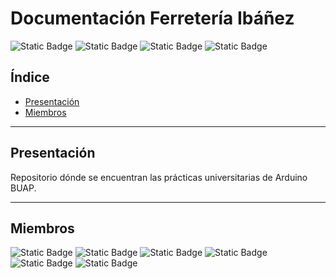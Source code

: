 # Documentación Ferretería Ibáñez
![Static Badge](https://img.shields.io/badge/licence-BUAP-blue?style=for-the-badge&link=https://buap.mx/)
![Static Badge](https://img.shields.io/badge/release%20date-Noviembre%202023-blue?style=for-the-badge)
![Static Badge](https://img.shields.io/badge/status-en%20desarrollo-green?style=for-the-badge)
![Static Badge](https://img.shields.io/badge/stable%20version-%20-green?style=for-the-badge)

## Índice

- [Presentación](#Presentación)
- [Miembros](#Miembros)  

- - -

## Presentación
Repositorio dónde se encuentran las prácticas universitarias de Arduino BUAP. 

- - -

## Miembros
![Static Badge](https://img.shields.io/badge/Jose%20Antonio%20Rodriguez%20Maldonado--blue?style=for-the-badge&link=https://github.com/rodriguezmldo)
![Static Badge](https://img.shields.io/badge/Francisco%20%20Aparicio%20Martinez--blue?style=for-the-badge&link=https://github.com/naidu3736) 
![Static Badge](https://img.shields.io/badge/Jose%20Luis%20Santiago%20Ibanez--blue?style=for-the-badge&link=https://github.com/Jolu-Santii) 
![Static Badge](https://img.shields.io/badge/Uriel%20Alfonso%20Tapia%20Pala--blue?style=for-the-badge&link=https://github.com/tapia-uwu)
![Static Badge](https://img.shields.io/badge/Emir%20Esteban%20Garcia%20Trinidad--blue?style=for-the-badge&link=https://github.com/EmirGarcia)
![Static Badge](https://img.shields.io/badge/Jorge%20Vergara%20Mora%20--blue?style=for-the-badge&link=https://github.com/JLVM17)




